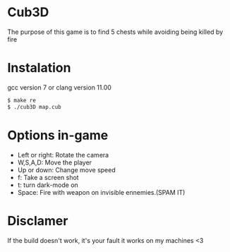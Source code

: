 # Cub3D
 
The purpose of this game is to find 5 chests while avoiding being killed by fire
 
# Instalation
gcc version 7 or clang version 11.00
 
```sh
$ make re
$ ./cub3D map.cub
```
 
# Options in-game
* Left or right: Rotate the camera
* W,S,A,D: Move the player
* Up or down: Change move speed
* f: Take a screen shot
* t: turn dark-mode on
* Space: Fire with weapon on invisible ennemies.(SPAM IT)
 
# Disclamer
If the build doesn't work, it's your fault it works on my machines <3
